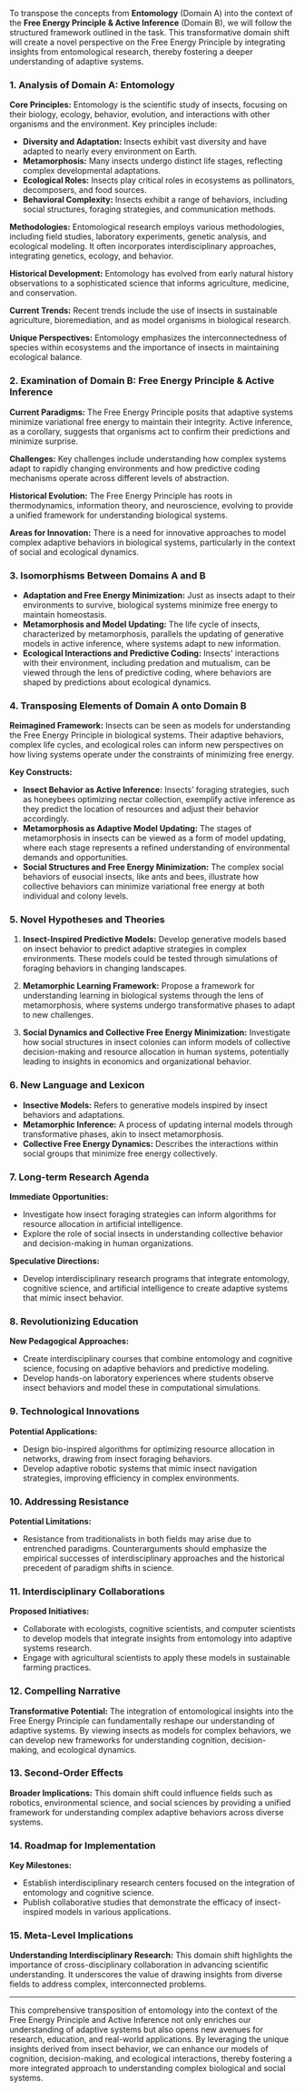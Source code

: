To transpose the concepts from **Entomology** (Domain A) into the context of the **Free Energy Principle & Active Inference** (Domain B), we will follow the structured framework outlined in the task. This transformative domain shift will create a novel perspective on the Free Energy Principle by integrating insights from entomological research, thereby fostering a deeper understanding of adaptive systems.

### 1. Analysis of Domain A: Entomology

**Core Principles:**
Entomology is the scientific study of insects, focusing on their biology, ecology, behavior, evolution, and interactions with other organisms and the environment. Key principles include:

- **Diversity and Adaptation:** Insects exhibit vast diversity and have adapted to nearly every environment on Earth.
- **Metamorphosis:** Many insects undergo distinct life stages, reflecting complex developmental adaptations.
- **Ecological Roles:** Insects play critical roles in ecosystems as pollinators, decomposers, and food sources.
- **Behavioral Complexity:** Insects exhibit a range of behaviors, including social structures, foraging strategies, and communication methods.

**Methodologies:**
Entomological research employs various methodologies, including field studies, laboratory experiments, genetic analysis, and ecological modeling. It often incorporates interdisciplinary approaches, integrating genetics, ecology, and behavior.

**Historical Development:**
Entomology has evolved from early natural history observations to a sophisticated science that informs agriculture, medicine, and conservation.

**Current Trends:**
Recent trends include the use of insects in sustainable agriculture, bioremediation, and as model organisms in biological research.

**Unique Perspectives:**
Entomology emphasizes the interconnectedness of species within ecosystems and the importance of insects in maintaining ecological balance.

### 2. Examination of Domain B: Free Energy Principle & Active Inference

**Current Paradigms:**
The Free Energy Principle posits that adaptive systems minimize variational free energy to maintain their integrity. Active inference, as a corollary, suggests that organisms act to confirm their predictions and minimize surprise.

**Challenges:**
Key challenges include understanding how complex systems adapt to rapidly changing environments and how predictive coding mechanisms operate across different levels of abstraction.

**Historical Evolution:**
The Free Energy Principle has roots in thermodynamics, information theory, and neuroscience, evolving to provide a unified framework for understanding biological systems.

**Areas for Innovation:**
There is a need for innovative approaches to model complex adaptive behaviors in biological systems, particularly in the context of social and ecological dynamics.

### 3. Isomorphisms Between Domains A and B

- **Adaptation and Free Energy Minimization:** Just as insects adapt to their environments to survive, biological systems minimize free energy to maintain homeostasis.
- **Metamorphosis and Model Updating:** The life cycle of insects, characterized by metamorphosis, parallels the updating of generative models in active inference, where systems adapt to new information.
- **Ecological Interactions and Predictive Coding:** Insects' interactions with their environment, including predation and mutualism, can be viewed through the lens of predictive coding, where behaviors are shaped by predictions about ecological dynamics.

### 4. Transposing Elements of Domain A onto Domain B

**Reimagined Framework:**
Insects can be seen as models for understanding the Free Energy Principle in biological systems. Their adaptive behaviors, complex life cycles, and ecological roles can inform new perspectives on how living systems operate under the constraints of minimizing free energy.

**Key Constructs:**
- **Insect Behavior as Active Inference:** Insects’ foraging strategies, such as honeybees optimizing nectar collection, exemplify active inference as they predict the location of resources and adjust their behavior accordingly.
- **Metamorphosis as Adaptive Model Updating:** The stages of metamorphosis in insects can be viewed as a form of model updating, where each stage represents a refined understanding of environmental demands and opportunities.
- **Social Structures and Free Energy Minimization:** The complex social behaviors of eusocial insects, like ants and bees, illustrate how collective behaviors can minimize variational free energy at both individual and colony levels.

### 5. Novel Hypotheses and Theories

1. **Insect-Inspired Predictive Models:** Develop generative models based on insect behavior to predict adaptive strategies in complex environments. These models could be tested through simulations of foraging behaviors in changing landscapes.
   
2. **Metamorphic Learning Framework:** Propose a framework for understanding learning in biological systems through the lens of metamorphosis, where systems undergo transformative phases to adapt to new challenges.

3. **Social Dynamics and Collective Free Energy Minimization:** Investigate how social structures in insect colonies can inform models of collective decision-making and resource allocation in human systems, potentially leading to insights in economics and organizational behavior.

### 6. New Language and Lexicon

- **Insective Models:** Refers to generative models inspired by insect behaviors and adaptations.
- **Metamorphic Inference:** A process of updating internal models through transformative phases, akin to insect metamorphosis.
- **Collective Free Energy Dynamics:** Describes the interactions within social groups that minimize free energy collectively.

### 7. Long-term Research Agenda

**Immediate Opportunities:**
- Investigate how insect foraging strategies can inform algorithms for resource allocation in artificial intelligence.
- Explore the role of social insects in understanding collective behavior and decision-making in human organizations.

**Speculative Directions:**
- Develop interdisciplinary research programs that integrate entomology, cognitive science, and artificial intelligence to create adaptive systems that mimic insect behavior.

### 8. Revolutionizing Education

**New Pedagogical Approaches:**
- Create interdisciplinary courses that combine entomology and cognitive science, focusing on adaptive behaviors and predictive modeling.
- Develop hands-on laboratory experiences where students observe insect behaviors and model these in computational simulations.

### 9. Technological Innovations

**Potential Applications:**
- Design bio-inspired algorithms for optimizing resource allocation in networks, drawing from insect foraging behaviors.
- Develop adaptive robotic systems that mimic insect navigation strategies, improving efficiency in complex environments.

### 10. Addressing Resistance

**Potential Limitations:**
- Resistance from traditionalists in both fields may arise due to entrenched paradigms. Counterarguments should emphasize the empirical successes of interdisciplinary approaches and the historical precedent of paradigm shifts in science.

### 11. Interdisciplinary Collaborations

**Proposed Initiatives:**
- Collaborate with ecologists, cognitive scientists, and computer scientists to develop models that integrate insights from entomology into adaptive systems research.
- Engage with agricultural scientists to apply these models in sustainable farming practices.

### 12. Compelling Narrative

**Transformative Potential:**
The integration of entomological insights into the Free Energy Principle can fundamentally reshape our understanding of adaptive systems. By viewing insects as models for complex behaviors, we can develop new frameworks for understanding cognition, decision-making, and ecological dynamics.

### 13. Second-Order Effects

**Broader Implications:**
This domain shift could influence fields such as robotics, environmental science, and social sciences by providing a unified framework for understanding complex adaptive behaviors across diverse systems.

### 14. Roadmap for Implementation

**Key Milestones:**
- Establish interdisciplinary research centers focused on the integration of entomology and cognitive science.
- Publish collaborative studies that demonstrate the efficacy of insect-inspired models in various applications.

### 15. Meta-Level Implications

**Understanding Interdisciplinary Research:**
This domain shift highlights the importance of cross-disciplinary collaboration in advancing scientific understanding. It underscores the value of drawing insights from diverse fields to address complex, interconnected problems.

---

This comprehensive transposition of entomology into the context of the Free Energy Principle and Active Inference not only enriches our understanding of adaptive systems but also opens new avenues for research, education, and real-world applications. By leveraging the unique insights derived from insect behavior, we can enhance our models of cognition, decision-making, and ecological interactions, thereby fostering a more integrated approach to understanding complex biological and social systems.